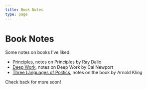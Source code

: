 ```yaml
---
title: Book Notes
type: page
---
```


# Book Notes
Some notes on books I've liked:

- [Principles](books/principles), notes on Principles by Ray Dalio
- [Deep Work](books/deepwork), notes on Deep Work by Cal Newport
- [Three Languages of Politics](books/politics), notes on the book by Arnold Kling

Check back for more soon!

